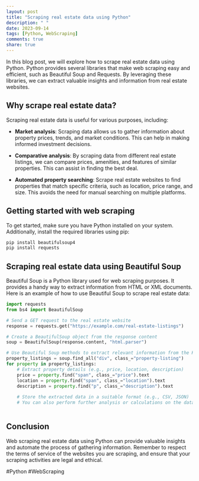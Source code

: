 ```yaml
---
layout: post
title: "Scraping real estate data using Python"
description: " "
date: 2023-09-14
tags: [Python, WebScraping]
comments: true
share: true
---
```


In this blog post, we will explore how to scrape real estate data using Python. Python provides several libraries that make web scraping easy and efficient, such as Beautiful Soup and Requests. By leveraging these libraries, we can extract valuable insights and information from real estate websites.

## Why scrape real estate data?

Scraping real estate data is useful for various purposes, including:

- **Market analysis**: Scraping data allows us to gather information about property prices, trends, and market conditions. This can help in making informed investment decisions.

- **Comparative analysis**: By scraping data from different real estate listings, we can compare prices, amenities, and features of similar properties. This can assist in finding the best deal.

- **Automated property searching**: Scrape real estate websites to find properties that match specific criteria, such as location, price range, and size. This avoids the need for manual searching on multiple platforms.

## Getting started with web scraping

To get started, make sure you have Python installed on your system. Additionally, install the required libraries using pip:

```python
pip install beautifulsoup4
pip install requests
```

## Scraping real estate data using Beautiful Soup

Beautiful Soup is a Python library used for web scraping purposes. It provides a handy way to extract information from HTML or XML documents. Here is an example of how to use Beautiful Soup to scrape real estate data:

```python
import requests
from bs4 import BeautifulSoup

# Send a GET request to the real estate website
response = requests.get("https://example.com/real-estate-listings")

# Create a BeautifulSoup object from the response content
soup = BeautifulSoup(response.content, "html.parser")

# Use Beautiful Soup methods to extract relevant information from the HTML
property_listings = soup.find_all("div", class_="property-listing")
for property in property_listings:
    # Extract property details (e.g., price, location, description)
    price = property.find("span", class_="price").text
    location = property.find("span", class_="location").text
    description = property.find("p", class_="description").text
    
    # Store the extracted data in a suitable format (e.g., CSV, JSON)
    # You can also perform further analysis or calculations on the data
    
```

## Conclusion

Web scraping real estate data using Python can provide valuable insights and automate the process of gathering information. Remember to respect the terms of service of the websites you are scraping, and ensure that your scraping activities are legal and ethical.

#Python #WebScraping